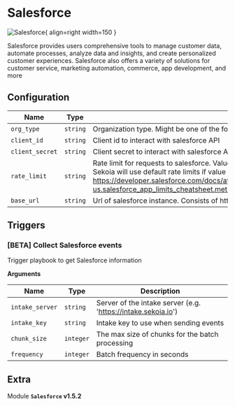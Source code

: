 # Salesforce

![Salesforce](/assets/playbooks/library/salesforce.png){ align=right width=150 }

Salesforce provides users comprehensive tools to manage customer data, automate processes, analyze data and insights, and create personalized customer experiences. Salesforce also offers a variety of solutions for customer service, marketing automation, commerce, app development, and more

## Configuration

| Name      |  Type   |  Description  |
| --------- | ------- | --------------------------- |
| `org_type` | `string` | Organization type. Might be one of the following: 'production', 'sandbox', 'trial', 'developer'. Default is 'production' |
| `client_id` | `string` | Client id to interact with salesforce API |
| `client_secret` | `string` | Client secret to interact with salesforce API |
| `rate_limit` | `string` | Rate limit for requests to salesforce. Value should have next format {max_rate}/{time_period}. For example: 3/60. Sekoia will use default rate limits if value is empty or invalid. More information you can find in docs: https://developer.salesforce.com/docs/atlas.en-us.salesforce_app_limits_cheatsheet.meta/salesforce_app_limits_cheatsheet/salesforce_app_limits_platform_api.htm |
| `base_url` | `string` | Url of salesforce instance. Consists of https://<instance>.salesforce.com |

## Triggers

### [BETA] Collect Salesforce events

Trigger playbook to get Salesforce information

**Arguments**

| Name      |  Type   |  Description  |
| --------- | ------- | --------------------------- |
| `intake_server` | `string` | Server of the intake server (e.g. 'https://intake.sekoia.io') |
| `intake_key` | `string` | Intake key to use when sending events |
| `chunk_size` | `integer` | The max size of chunks for the batch processing |
| `frequency` | `integer` | Batch frequency in seconds |


## Extra

Module **`Salesforce` v1.5.2**